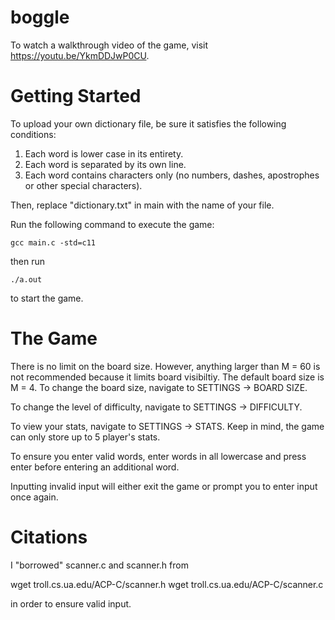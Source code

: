 # boggle

To watch a walkthrough video of the game, visit https://youtu.be/YkmDDJwP0CU.
# Getting Started

To upload your own dictionary file, be sure it satisfies the following conditions:
1. Each word is lower case in its entirety.
2. Each word is separated by its own line.
3. Each word contains characters only (no numbers, dashes, apostrophes or other special characters).

Then, replace "dictionary.txt" in main with the name of your file.

Run the following command to execute the game:

```
gcc main.c -std=c11
```

then run

```
./a.out
```

to start the game.

# The Game

There is no limit on the board size. However, anything larger than M = 60 is not recommended because it limits
board visibiltiy. The default board size is M = 4. To change the board size, navigate to SETTINGS -> BOARD SIZE.

To change the level of difficulty, navigate to SETTINGS -> DIFFICULTY.

To view your stats, navigate to SETTINGS -> STATS. Keep in mind, the game can only store up to 5 player's stats.

To ensure you enter valid words, enter  words in all lowercase and press enter before entering an additional word.

Inputting invalid input will either exit the game or prompt you to enter input once again. 

# Citations

I "borrowed" scanner.c and scanner.h from 

wget troll.cs.ua.edu/ACP-C/scanner.h 
wget troll.cs.ua.edu/ACP-C/scanner.c

in order to ensure valid input.
